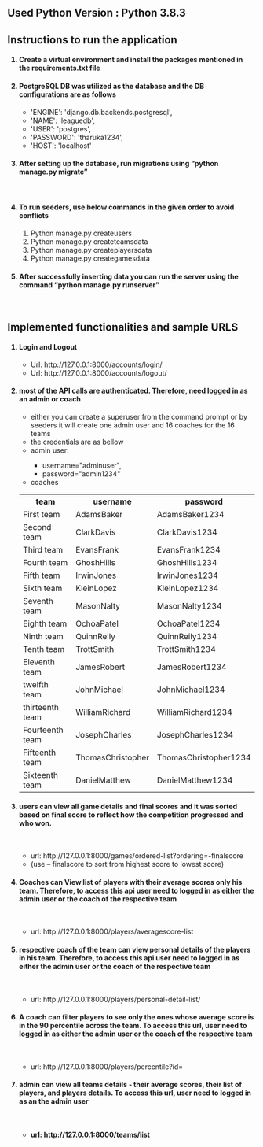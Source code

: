 <h2>Used Python Version : Python 3.8.3</h2>
<h2>Instructions to run the application</h2>
<ol>
<h4><li>Create a virtual environment and install the packages mentioned in the requirements.txt file</li></h4>
<h4><li>PostgreSQL DB was utilized as the database and the DB configurations are as follows</li></h4>
  <ul>
            <li>'ENGINE': 'django.db.backends.postgresql',</li>
            <li>'NAME': 'leaguedb',</li>
            <li>'USER': 'postgres',</li>
            <li>'PASSWORD': 'tharuka1234',</li>
            <li>'HOST': 'localhost'</li>
  </ul>
<h4><li>After setting up the database, run migrations using  “python manage.py migrate”</li></h4><br/>
<h4><li>To run seeders, use below commands in the given order to avoid conflicts</li></h4>
  <ol>
          <li>Python manage.py createusers</li>
          <li>Python manage.py createteamsdata</li>
          <li>Python manage.py createplayersdata</li>
          <li>Python manage.py creategamesdata</li>
  </ol>
<h4><li>After successfully inserting data you can run the server using the command “python manage.py runserver”</li></h4><br/>
  </ol>


<h2>Implemented functionalities and sample URLS</h2>
<ol>
<h4><li>Login and Logout</li></h4>
<ul>
<li>Url: http://127.0.0.1:8000/accounts/login/</li>
<li>Url: http://127.0.0.1:8000/accounts/logout/</li>
</ul>
<h4><li>most of the API calls are authenticated. Therefore, need logged in as an admin or coach</li></h4>
<ul>
<li>either you can create a superuser from the command prompt or by seeders it will create one admin user and 16 coaches for the 16 teams</li>
<li>the credentials are as bellow
<li>admin user:</li>
  <ul>
<li>username="adminuser",</li>
<li>password="admin1234"</li>
  </ul>
<li>coaches</li>
  </ul>
  <table>
    <tr>
      <th>team</th> <th>username</th> <th>password</th>
    </tr>
     <tr>
    <td>First team</td> <td>AdamsBaker</td> <td>AdamsBaker1234</td>
    </tr>
     <tr>
    <td>Second team</td> <td>ClarkDavis</td> <td>ClarkDavis1234</td>
    </tr>
     <tr>
    <td>Third team</td> <td>EvansFrank</td> <td>EvansFrank1234</td>
    </tr>
     <tr>
    <td>Fourth team</td> <td>GhoshHills</td> <td>GhoshHills1234</td>
    </tr>
     <tr>
    <td>Fifth team</td> <td>IrwinJones</td> <td>IrwinJones1234</td>
    </tr>
     <tr>
    <td>Sixth team</td> <td>KleinLopez</td> <td>KleinLopez1234</td>
    </tr>
     <tr>
    <td>Seventh team</td> <td>MasonNalty</td> <td>MasonNalty1234</td>
    </tr>
     <tr>
    <td>Eighth team</td> <td>OchoaPatel</td> <td>OchoaPatel1234</td>
    </tr>
     <tr>
    <td>Ninth team</td> <td>QuinnReily</td> <td>QuinnReily1234</td>
    </tr>
     <tr>
    <td>Tenth team</td> <td>TrottSmith</td> <td>TrottSmith1234</td>
    </tr>
     <tr>
    <td>Eleventh team</td> <td>JamesRobert</td> <td>JamesRobert1234</td>
    </tr>
     <tr>
    <td>twelfth team</td> <td>JohnMichael</td> <td>JohnMichael1234</td>
    </tr>
     <tr>
    <td>thirteenth team</td> <td>WilliamRichard</td> <td>WilliamRichard1234</td>
    </tr>
     <tr>
    <td>Fourteenth team</td> <td>JosephCharles</td> <td>JosephCharles1234</td>
    </tr>
     <tr>
    <td>Fifteenth team</td> <td>ThomasChristopher</td> <td>ThomasChristopher1234</td>
    </tr>
     <tr>
    <td>Sixteenth team</td> <td>DanielMatthew</td> <td>DanielMatthew1234</td>
    </tr>
                  
  </table>
		

<h4><li>users can view all game details and final scores and it was sorted based on final score to reflect how the competition progressed and who won.</li></h4><br/>
  <ul>
<li>url: http://127.0.0.1:8000/games/ordered-list?ordering=-finalscore</li>
<li>(use – finalscore to sort from highest score to lowest score)</li>
  </ul>
                
 <h4><li>Coaches can View list of players with their average scores only his team. Therefore, to access this api user need to logged in as either the admin user or the                    coach of the respective team</li></h4><br/>
<ul>
<li>url: http://127.0.0.1:8000/players/averagescore-list</li>
</ul>
                
<h4><li>respective coach of the team can view personal details of the players in his team. Therefore, to access this api user need to logged in as either the admin user                or the coach of the respective team</li></h4><br/>
  <ul>
<li>url: http://127.0.0.1:8000/players/personal-detail-list/<team_id></li>
  </ul>
                
<h4><li>A coach can filter players to see only the ones whose average score is in the 90 percentile across the team. To access this url, user need to logged in as either                 the admin user or the coach of the respective team</li></h4><br/>
  <ul>
<li>url: http://127.0.0.1:8000/players/percentile?id=<teamid></li>
  </ul>
                
<h4><li>admin can view all teams details - their average scores, their list of players, and players details. To access this url, user need to logged in as an the admin                   user</li><h4><br/>
  <ul>
<li>url: http://127.0.0.1:8000/teams/list</li>
  </ul>
 </ol>
